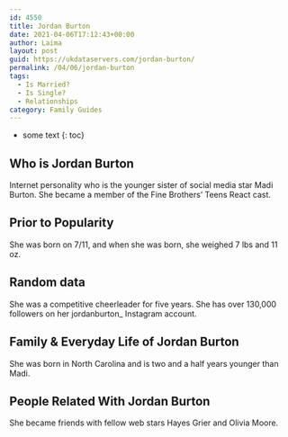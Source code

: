 ```yaml
---
id: 4550
title: Jordan Burton
date: 2021-04-06T17:12:43+00:00
author: Laima
layout: post
guid: https://ukdataservers.com/jordan-burton/
permalink: /04/06/jordan-burton
tags:
  - Is Married?
  - Is Single?
  - Relationships
category: Family Guides
---
```


* some text
{: toc}


## Who is Jordan Burton
                  
                  
                  
Internet personality who is the younger sister of social media star Madi Burton. She became a member of the Fine Brothers&#8217; Teens React cast. 
                  
              
            
              
            
                
                
                
## Prior to Popularity
                  
                  
                  
She was born on 7/11, and when she was born, she weighed 7 lbs and 11 oz. 
                  
              
            
              
            
                
                
                
## Random data
                  
                  
                  
She was a competitive cheerleader for five years. She has over 130,000 followers on her jordanburton_ Instagram account. 
                  
              
            
              
            
                
                
                
## Family & Everyday Life of Jordan Burton
                  
                  
                  
She was born in North Carolina and is two and a half years younger than Madi. 
                  
              
            
              
            
                
                
                
## People Related With Jordan Burton
                  
                  
                  
She became friends with fellow web stars Hayes Grier and Olivia Moore.
                  
              
            
              
            
                
              
            
              
              
            
            
              
            
          
          
          